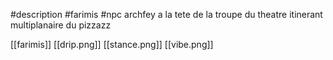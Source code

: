 #description #farimis #npc
archfey a la tete de la troupe du theatre itinerant multiplanaire du pizzazz

[[farimis]]
[[drip.png]]
[[stance.png]]
[[vibe.png]]